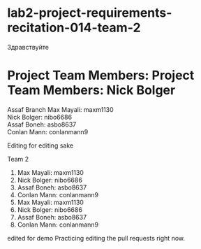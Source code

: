 # lab2-project-requirements-recitation-014-team-2
Здравствуйте

Project Team Members:
Project Team Members: 
Nick Bolger
=======
 
Assaf Branch
Max Mayali: maxm1130 <br />
Nick Bolger: nibo6686 <br />
Assaf Boneh: asbo8637 <br />
Conlan Mann: conlanmann9 <br />


Editing for editing sake

Team 2 <br />
1. Max Mayali: maxm1130 <br />
2. Nick Bolger: nibo6686 <br />
3. Assaf Boneh: asbo8637 <br />
4. Conlan Mann: conlanmann9 <br />
1. Max Mayali: maxm1130 <br />
2. Nick Bolger: nibo6686 <br />
3. Assaf Boneh: asbo8637 <br />
4. Conlan Mann: conlanmann9 <br />


edited for demo
Practicing editing the pull requests right now.

